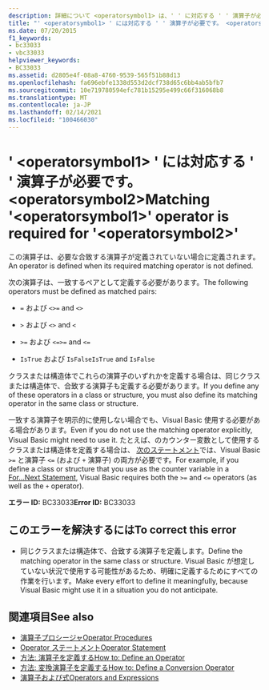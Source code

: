 ```yaml
---
description: 詳細について <operatorsymbol1> は、' ' に対応する ' ' 演算子が必要です。 <operatorsymbol2>
title: "' <operatorsymbol1> ' には対応する ' ' 演算子が必要です。 <operatorsymbol2>"
ms.date: 07/20/2015
f1_keywords:
- bc33033
- vbc33033
helpviewer_keywords:
- BC33033
ms.assetid: d2805e4f-08a8-4760-9539-565f51b88d13
ms.openlocfilehash: fa696ebfe1338d553d2dcf738d65c6bb4ab5bfb7
ms.sourcegitcommit: 10e719780594efc781b15295e499c66f316068b8
ms.translationtype: MT
ms.contentlocale: ja-JP
ms.lasthandoff: 02/14/2021
ms.locfileid: "100466030"
---
```

# <a name="matching-operatorsymbol1-operator-is-required-for-operatorsymbol2"></a><span data-ttu-id="c75d9-103">' \<operatorsymbol1> ' には対応する ' ' 演算子が必要です。 \<operatorsymbol2></span><span class="sxs-lookup"><span data-stu-id="c75d9-103">Matching '\<operatorsymbol1>' operator is required for '\<operatorsymbol2>'</span></span>

<span data-ttu-id="c75d9-104">この演算子は、必要な合致する演算子が定義されていない場合に定義されます。</span><span class="sxs-lookup"><span data-stu-id="c75d9-104">An operator is defined when its required matching operator is not defined.</span></span>  
  
 <span data-ttu-id="c75d9-105">次の演算子は、一致するペアとして定義する必要があります。</span><span class="sxs-lookup"><span data-stu-id="c75d9-105">The following operators must be defined as matched pairs:</span></span>  
  
- <span data-ttu-id="c75d9-106">`=` および `<>`</span><span class="sxs-lookup"><span data-stu-id="c75d9-106">`=` and `<>`</span></span>  
  
- <span data-ttu-id="c75d9-107">`>` および `<`</span><span class="sxs-lookup"><span data-stu-id="c75d9-107">`>` and `<`</span></span>  
  
- <span data-ttu-id="c75d9-108">`>=` および `<=`</span><span class="sxs-lookup"><span data-stu-id="c75d9-108">`>=` and `<=`</span></span>  
  
- <span data-ttu-id="c75d9-109">`IsTrue` および `IsFalse`</span><span class="sxs-lookup"><span data-stu-id="c75d9-109">`IsTrue` and `IsFalse`</span></span>  
  
 <span data-ttu-id="c75d9-110">クラスまたは構造体でこれらの演算子のいずれかを定義する場合は、同じクラスまたは構造体で、合致する演算子も定義する必要があります。</span><span class="sxs-lookup"><span data-stu-id="c75d9-110">If you define any of these operators in a class or structure, you must also define its matching operator in the same class or structure.</span></span>  
  
 <span data-ttu-id="c75d9-111">一致する演算子を明示的に使用しない場合でも、Visual Basic 使用する必要がある場合があります。</span><span class="sxs-lookup"><span data-stu-id="c75d9-111">Even if you do not use the matching operator explicitly, Visual Basic might need to use it.</span></span> <span data-ttu-id="c75d9-112">たとえば、のカウンター変数として使用するクラスまたは構造体を定義する場合は、 [次のステートメント](../language-reference/statements/for-next-statement.md)では、Visual Basic `>=` と演算子 `<=` (および `+` 演算子) の両方が必要です。</span><span class="sxs-lookup"><span data-stu-id="c75d9-112">For example, if you define a class or structure that you use as the counter variable in a [For...Next Statement](../language-reference/statements/for-next-statement.md), Visual Basic requires both the `>=` and `<=` operators (as well as the `+` operator).</span></span>  
  
 <span data-ttu-id="c75d9-113">**エラー ID:** BC33033</span><span class="sxs-lookup"><span data-stu-id="c75d9-113">**Error ID:** BC33033</span></span>  
  
## <a name="to-correct-this-error"></a><span data-ttu-id="c75d9-114">このエラーを解決するには</span><span class="sxs-lookup"><span data-stu-id="c75d9-114">To correct this error</span></span>  
  
- <span data-ttu-id="c75d9-115">同じクラスまたは構造体で、合致する演算子を定義します。</span><span class="sxs-lookup"><span data-stu-id="c75d9-115">Define the matching operator in the same class or structure.</span></span> <span data-ttu-id="c75d9-116">Visual Basic が想定していない状況で使用する可能性があるため、明確に定義するためにすべての作業を行います。</span><span class="sxs-lookup"><span data-stu-id="c75d9-116">Make every effort to define it meaningfully, because Visual Basic might use it in a situation you do not anticipate.</span></span>  
  
## <a name="see-also"></a><span data-ttu-id="c75d9-117">関連項目</span><span class="sxs-lookup"><span data-stu-id="c75d9-117">See also</span></span>

- [<span data-ttu-id="c75d9-118">演算子プロシージャ</span><span class="sxs-lookup"><span data-stu-id="c75d9-118">Operator Procedures</span></span>](../programming-guide/language-features/procedures/operator-procedures.md)
- [<span data-ttu-id="c75d9-119">Operator ステートメント</span><span class="sxs-lookup"><span data-stu-id="c75d9-119">Operator Statement</span></span>](../language-reference/statements/operator-statement.md)
- [<span data-ttu-id="c75d9-120">方法: 演算子を定義する</span><span class="sxs-lookup"><span data-stu-id="c75d9-120">How to: Define an Operator</span></span>](../programming-guide/language-features/procedures/how-to-define-an-operator.md)
- [<span data-ttu-id="c75d9-121">方法: 変換演算子を定義する</span><span class="sxs-lookup"><span data-stu-id="c75d9-121">How to: Define a Conversion Operator</span></span>](../programming-guide/language-features/procedures/how-to-define-a-conversion-operator.md)
- [<span data-ttu-id="c75d9-122">演算子および式</span><span class="sxs-lookup"><span data-stu-id="c75d9-122">Operators and Expressions</span></span>](../programming-guide/language-features/operators-and-expressions/index.md)
